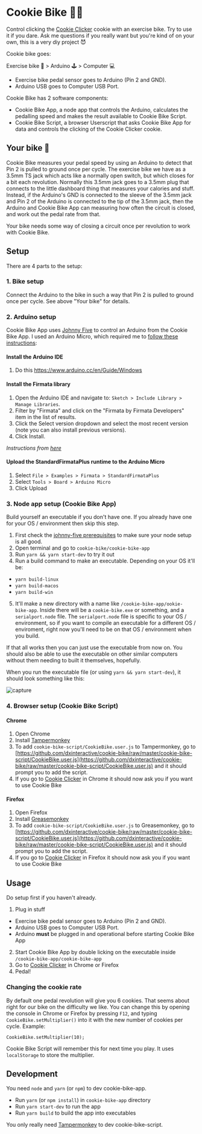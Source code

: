 # Cookie Bike 🍪🚴

Control clicking the [Cookie Clicker](http://orteil.dashnet.org/cookieclicker/) cookie with an exercise bike. Try to use it if you dare. Ask me questions if you really want but you're kind of on your own, this is a very diy project 😈

Cookie bike goes:

Exercise bike 🚴 > Arduino 🕹️ > Computer 💻
- Exercise bike pedal sensor goes to Arduino (Pin 2 and GND).
- Arduino USB goes to Computer USB Port.

Cookie Bike has 2 software components:
- Cookie Bike App, a node app that controls the Arduino, calculates the pedalling speed and makes the result available to Cookie Bike Script.
- Cookie Bike Script, a browser Userscript that asks Cookie Bike App for data and controls the clicking of the Cookie Clicker cookie.

## Your bike 🚴

Cookie Bike measures your pedal speed by using an Arduino to detect that Pin 2 is pulled to ground once per cycle. The exercise bike we have as a 3.5mm TS jack which acts like a normally open switch, but which closes for a bit each revolution. Normally this 3.5mm jack goes to a 3.5mm plug that connects to the little dashboard thing that measures your calories and stuff. Instead, if the Arduino's GND is connected to the sleeve of the 3.5mm jack and Pin 2 of the Arduino is connected to the tip of the 3.5mm jack, then the Arduino and Cookie Bike App can measuring how often the circuit is closed, and work out the pedal rate from that.

Your bike needs some way of closing a circuit once per revolution to work with Cookie Bike.

## Setup

There are 4 parts to the setup:

### 1. Bike setup

Connect the Arduino to the bike in such a way that Pin 2 is pulled to ground once per cycle. See above "Your bike" for details.

### 2. Arduino setup

Cookie Bike App uses [Johnny Five](http://johnny-five.io/) to control an Arduino from the Cookie Bike App.
I used an Arduino Micro, which required me to [follow these instructions](http://johnny-five.io/platform-support/#arduino-micro):

#### Install the Arduino IDE

1. Do this https://www.arduino.cc/en/Guide/Windows

#### Install the Firmata library

1. Open the Arduino IDE and navigate to: `Sketch > Include Library > Manage Libraries`.
2. Filter by "Firmata" and click on the "Firmata by Firmata Developers" item in the list of results.
3. Click the Select version dropdown and select the most recent version (note you can also install previous versions).
4. Click Install.

*Instructions from [here](https://github.com/firmata/arduino#user-content-updating-firmata-in-the-arduino-ide---arduino-164-and-higher)*

#### Upload the StandardFirmataPlus runtime to the Arduino Micro

1. Select `File > Examples > Firmata > StandardFirmataPlus`
2. Select `Tools > Board > Arduino Micro`
3. Click Upload

### 3. Node app setup (Cookie Bike App)

Build yourself an executable if you don't have one. If you already have one for your OS / environment then skip this step.

1. First check the [johnny-five prerequisites](https://github.com/rwaldron/johnny-five/wiki/Getting-Started#prerequisites) to make sure your node setup is all good.
2. Open terminal and go to `cookie-bike/cookie-bike-app`
3. Run `yarn && yarn start-dev` to try it out
4. Run a build command to make an executable. Depending on your OS it'll be:
  - `yarn build-linux` 
  - `yarn build-macos` 
  - `yarn build-win`
5.  It'll make a new directory with a name like `/cookie-bike-app/ookie-bike-app`. Inside there will be a `cookie-bike.exe` or something, and a `serialport.node` file. The `serialport.node` file is specific to your OS / environment, so if you want to compile an executable for a different OS / enviroment, right now you'll need to be on that OS / environment when you build.

If that all works then you can just use the executable from now on. You should also be able to use the executable on other similar computers without them needing to built it themselves, hopefully.

When you run the executable file (or using `yarn && yarn start-dev`), it should look something like this:

![capture](https://user-images.githubusercontent.com/345320/50081281-2dbd7980-0242-11e9-8081-72a8eee60323.PNG)

### 4. Browser setup (Cookie Bike Script)

#### Chrome

1. Open Chrome
2. Install [Tampermonkey](https://tampermonkey.net)
3. To add `cookie-bike-script/CookieBike.user.js` to Tampermonkey, go to [https://github.com/dxinteractive/cookie-bike/raw/master/cookie-bike-script/CookieBike.user.js](https://github.com/dxinteractive/cookie-bike/raw/master/cookie-bike-script/CookieBike.user.js) and it should prompt you to add the script.
4. If you go to [Cookie Clicker](http://orteil.dashnet.org/cookieclicker/) in Chrome it should now ask you if you want to use Cookie Bike

#### Firefox

1. Open Firefox
2. Install [Greasemonkey](https://addons.mozilla.org/en-US/firefox/addon/greasemonkey/)
3. To add `cookie-bike-script/CookieBike.user.js` to Greasemonkey, go to [https://github.com/dxinteractive/cookie-bike/raw/master/cookie-bike-script/CookieBike.user.js](https://github.com/dxinteractive/cookie-bike/raw/master/cookie-bike-script/CookieBike.user.js) and it should prompt you to add the script.
4. If you go to [Cookie Clicker](http://orteil.dashnet.org/cookieclicker/) in Firefox it should now ask you if you want to use Cookie Bike

## Usage

Do setup first if you haven't already.

1. Plug in stuff
  - Exercise bike pedal sensor goes to Arduino (Pin 2 and GND).
  - Arduino USB goes to Computer USB Port.
  - Arduino **must** be plugged in and operational before starting Cookie Bike App
2. Start Cookie Bike App by double  licking on the executable inside `/cookie-bike-app/cookie-bike-app`
3. Go to [Cookie Clicker](http://orteil.dashnet.org/cookieclicker/) in Chrome or Firefox
4. Pedal!

### Changing the cookie rate

By default one pedal revolution will give you 6 cookies. That seems about right for our bike on the difficulty we like. You can change this by opening the console in Chrome or Firefox by pressing `F12`, and typing `CookieBike.setMultiplier()` into it with the new number of cookies per cycle. Example:

```
CookieBike.setMultiplier(10);
```

Cookie Bike Script will remember this for next time you play. It uses `localStorage` to store the multiplier.

## Development

You need `node` and `yarn` (or `npm`) to dev cookie-bike-app.
- Run `yarn` (or `npm install`) in `cookie-bike-app` directory
- Run `yarn start-dev` to run the app
- Run `yarn build` to build the app into executables

You only really need [Tampermonkey](https://tampermonkey.net) to dev cookie-bike-script.
